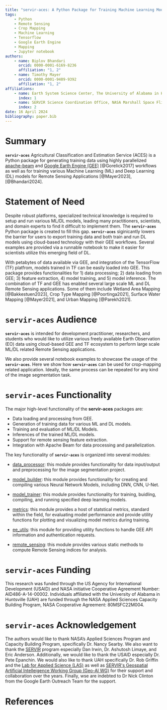 ```yaml
---
title: "servir-aces: A Python Package for Training Machine Learning Models for Remote Sensing Applications"
tags:
    - Python
    - Remote Sensing
    - Crop Mapping
    - Machine Learning
    - Tensorflow
    - Google Earth Engine
    - Mapping
    - Jupyter notebook
authors:
    - name: Biplov Bhandari
      orcid: 0000-0001-6169-8236
      affiliation: "1, 2"
    - name: Timothy Mayer
      orcid: 0000-0001-9489-9392
      affiliation: "1, 2"
affiliations:
    - name: Earth System Science Center, The University of Alabama in Huntsville, 320 Sparkman Drive, Huntsville, AL 35805, USA
      index: 1
    - name: SERVIR Science Coordination Office, NASA Marshall Space Flight Center, 320 Sparkman Drive, Huntsville, AL 35805, USA
      index: 2
date: 16 April 2024
bibliography: paper.bib
---
```


# Summary

**`servir-aces`** Agricultural Classification and Estimation Service (ACES) is a Python package for generating training data using highly parallelized [apache-beam](https://beam.apache.org/) and [Google Earth Engine (GEE)](https://earthengine.google.com/) [@Gorelick2017] workflows as well as for training various Machine Learning (ML) and Deep Learning (DL) models for Remote Sensing Applications [@Mayer2023], [@Bhandari2024].

# Statement of Need

Despite robust platforms, specialized technical knowledge is required to setup and run various ML/DL models, leading many practitioners, scientists, and domain experts to find it difficult to implement them. The **`servir-aces`** Python package is created to fill this gap. **`servir-aces`** siginicantly lowers the barrier for users to export training data and both train and run DL models using cloud-based technology with their GEE workflows. Several examples are provided via a runnable notebook to make it easier for scientists utilize this emerging field of DL.

With petabytes of data available via GEE, and integration of the TensorFlow (TF) platfrom, models trained in TF can be easily loaded into GEE. This package provides functionalities for 1) data processing; 2) data loading from GEE; 3) feature extraction, 4) model training, and 5) model inference. The combination of TF and GEE has enabled several large scale ML and DL Remote Sensing applications. Some of them include Wetland Area Mapping [@Bakkestuen2023], Crop Type Mapping [@Poortinga2021], Surface Water Mapping [@Mayer2021], and Urban Mapping [@Parekh2021].

# **`servir-aces`** Audience

**`servir-aces`** is intended for development practitioner, researchers, and students who would like to utilize various freely available Earth Observation (EO) data using cloud-based GEE and TF ecosystem to perform large scale ML/DL related Remote Sensing applications.

We also provide several notebook examples to showcase the usage of the **`servir-aces`**. Here we show how **`servir-aces`** can be used for crop-mapping related application. Ideally, the same process can be repeated for any kind of the image segmentation task.

# **`servir-aces`** Functionality

The major high-level functionality of the **servir-aces** packages are:
- Data loading and processing from GEE.
- Generation of training data for various ML and DL models.
- Training and evaluation of ML/DL Models.
- Inferences of the trained ML/DL models.
- Support for remote sensing feature extraction.
- Integration with Apache Beam for data processing and parallelization.

The key functionality of **`servir-aces`** is organized into several modules:

-   [data_processor](https://servir.github.io/servir-aces/data_processor/): this module provides functionality for data input/output and preprocessing for the image segmentation project.

-   [model_builder](https://servir.github.io/servir-aces/model_builder/): this module provides functionality for creating and compiling various Neural Network Models, including DNN, CNN, U-Net.

-   [model_trainer](https://servir.github.io/servir-aces/model_trainer/): this module provides functionality for training, buidling, compiling, and running specified deep learning models.

-   [metrics](https://servir.github.io/servir-aces/metrics/): this module provides a host of statstical metrics, standard within the field, for evaluating model performance and provide utility functions for plotting and visualizing model metrics during training.

-   [ee_utils](https://servir.github.io/servir-aces/ee_utils/): this module for providing utility functions to handle GEE API information and authentication requests.

-   [remote_sensing](https://servir.github.io/servir-aces/remote_sensing/): this module provides various static methods to compute Remote Sensing indices for analysis.

# **`servir-aces`** Funding
This research was funded through the US Agency for International Development (USAID) and NASA initiative Cooperative Agreement Number: AID486-A-14-00002. Individuals affiliated with the University of Alabama in Huntsville (UAH) are funded through the NASA Applied Sciences Capacity Building Program, NASA Cooperative Agreement: 80MSFC22M004.

# **`servir-aces`** Acknowledgement
The authors would like to thank NASA’s Applied Sciences Program and Capacity Building Program, specifically Dr. Nancy Searby. We also want to thank the [SERVIR](https://servirglobal.net/) program especially Dan Irwin, Dr. Ashutosh Limaye, and Eric Anderson. Additionally, we would like to thank the USAID especially Dr. Pete Epanchin. We would also like to thank UAH specifically Dr. Rob Griffin and the [Lab for Applied Science (LAS)](https://www.uah.edu/essc/laboratory-for-applied-science) as well as [SERVIR's Geospatial Artificial Intelleigence Working Group (Geo-AI WG)](https://tinyurl.com/servir-geo-ai-wg) for their support and collaboration over the years. Finally, wse are indebted to Dr Nick Clinton from the Google Earth Outreach Team for the support.

# References
